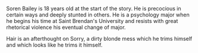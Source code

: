 Soren Bailey is 18 years old at the start of the story. He is precocious in certain ways and deeply stunted in others. He is a psychology major when he begins his time at Saint Brendan's University and resists with great rhetorical violence his eventual change of major. 

Hair is an afterthought on Sorry, a dirty blonde mess which he trims himself and which looks like he trims it himself.
